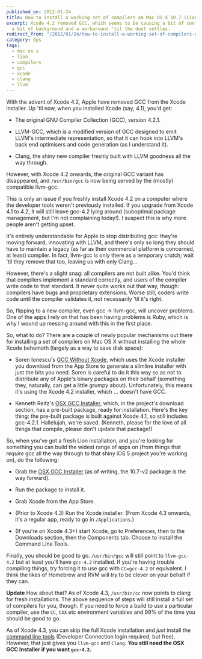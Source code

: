 ```yaml
---
published_on: 2012-01-24
title: How to install a working set of compilers on Mac OS X 10.7 (Lion)
excerpt: Xcode 4.2 removed GCC, which seems to be causing a bit of confusion. Here's
  a bit of background and a workaround 'til the dust settles.
redirect_from: "/2012/01/24/how-to-install-a-working-set-of-compilers-on-mac-os-x-10-7-lion/"
category: Ops
tags:
  - mac os x
  - lion
  - compilers
  - gcc
  - xcode
  - clang
  - llvm
---
```

With the advent of Xcode 4.2, Apple have removed GCC from the Xcode installer. Up 'til now, when you installed Xcode (say, 4.1), you'd get:

* The original GNU Compiler Collection (GCC), version 4.2.1.

* LLVM-GCC, which is a modified version of GCC designed to emit LLVM's intermediate representation, so that it can hook into LLVM's back end optimisers and code generation (as I understand it).

* Clang, the shiny new compiler freshly built with LLVM goodness all the way through.

However, with Xcode 4.2 onwards, the original GCC variant has disappeared, and `/usr/bin/gcc` is now being served by the (mostly) compatible llvm-gcc.

This is only an issue if you freshly install Xcode 4.2 on a computer where the developer tools weren't previously installed. If you upgrade from Xcode 4.1 to 4.2, it will still leave gcc-4.2 lying around (suboptimal package management, but I'm not complaining today!). I suspect this is why more people aren't getting upset.

It's entirely understandable for Apple to stop distributing gcc: they're moving forward, innovating with LLVM, and there's only so long they should have to maintain a legacy (as far as their commercial platform is concerned, at least) compiler. In fact, llvm-gcc is only there as a temporary crutch; wait 'til they remove that too, leaving us with only Clang…

However, there's a slight snag: all compilers are not built alike. You'd think that compilers implement a standard correctly, and users of the compiler write code to that standard. It never quite works out that way, though: compilers have bugs and proprietary extensions. Worse still, coders write code until the compiler validates it, not necessarily 'til it's right.

So, flipping to a new compiler, even gcc -> llvm-gcc, will uncover problems. One of the apps I rely on that has been having problems is Ruby, which is why I wound up messing around with this in the first place.

So, what to do? There are a couple of newly popular mechanisms out there for installing a set of compilers on Mac OS X without installing the whole Xcode behemoth (largely as a way to save disk space):

* Soren Ionescu's [GCC Without Xcode](https://github.com/sorin-ionescu/gcc-without-xcode), which uses the Xcode installer you download from the App Store to generate a slimline installer with just the bits you need. Soren is careful to do it this way so as not to distribute any of Apple's binary packages on their behalf (something they, naturally, can get a little grumpy about). Unfortunately, this means it's using the Xcode 4.2 installer, which ... doesn't have GCC.

* Kenneth Reitz's [OSX GCC Installer](https://github.com/kennethreitz/osx-gcc-installer), which, in the project's download section, has a pre-built package, ready for installation. Here's the key thing: the pre-built package is built against Xcode 4.1, so still includes gcc-4.2.1. Hallelujah, we're saved. (Kenneth, please for the love of all things that compile, please don't update that package!)

So, when you've got a fresh Lion installation, and you're looking for something you can build the widest range of apps on (from things that *require* gcc all the way through to that shiny iOS 5 project you're working on), do the following:

* Grab the [OSX GCC Installer](https://github.com/kennethreitz/osx-gcc-installer/downloads) (as of writing, the 10.7-v2 package is the way forward).

* Run the package to install it.

* Grab Xcode from the App Store.

* (Prior to Xcode 4.3) Run the Xcode installer. (From Xcode 4.3 onwards, it's a regular app, ready to go in `/Applications`.)

* (If you're on Xcode 4.3+) start Xcode, go to Preferences, then to the Downloads section, then the Components tab. Choose to install the Command Line Tools.

Finally, you should be good to go. `/usr/bin/gcc` will still point to `llvm-gcc-4.2` but at least you'll have `gcc-4.2` installed. If you're having trouble compiling things, try forcing it to use gcc with `CC=gcc-4.2` or equivalent. I think the likes of Homebrew and RVM will try to be clever on your behalf if they can.

**Update** How about that? As of Xcode 4.3, `/usr/bin/cc` now points to clang for fresh installations. The above sequence of steps will still install a full set of compilers for you, though. If you need to force a build to use a particular compiler, use the `CC`, `CXX` etc environment variables and 99% of the time you should be good to go.

As of Xcode 4.3, you can skip the full Xcode installation and *just* install the [command line tools](https://developer.apple.com/downloads/index.action?=command%20line%20tools) (Developer Connection login required, but free). However, that just gives you `llvm-gcc` and `Clang`. **You still need the OSX GCC Installer if you want `gcc-4.2`.**

